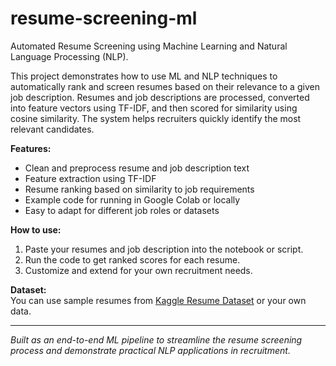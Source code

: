 # resume-screening-ml

Automated Resume Screening using Machine Learning and Natural Language Processing (NLP).

This project demonstrates how to use ML and NLP techniques to automatically rank and screen resumes based on their relevance to a given job description. Resumes and job descriptions are processed, converted into feature vectors using TF-IDF, and then scored for similarity using cosine similarity. The system helps recruiters quickly identify the most relevant candidates.

**Features:**
- Clean and preprocess resume and job description text
- Feature extraction using TF-IDF
- Resume ranking based on similarity to job requirements
- Example code for running in Google Colab or locally
- Easy to adapt for different job roles or datasets

**How to use:**
1. Paste your resumes and job description into the notebook or script.
2. Run the code to get ranked scores for each resume.
3. Customize and extend for your own recruitment needs.

**Dataset:**  
You can use sample resumes from [Kaggle Resume Dataset](https://www.kaggle.com/datasets/gauravduttakiit/resume-dataset) or your own data.

---

*Built as an end-to-end ML pipeline to streamline the resume screening process and demonstrate practical NLP applications in recruitment.*
